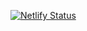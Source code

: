 [![Netlify Status](https://api.netlify.com/api/v1/badges/a8b5df61-7164-438b-a5db-8971a3d77b7f/deploy-status)](https://rng-gradient.netlify.app)

